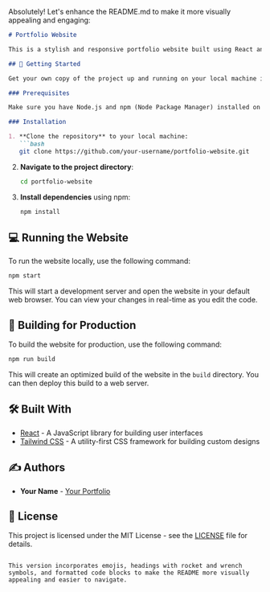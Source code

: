 Absolutely! Let's enhance the README.md to make it more visually appealing and engaging:

```markdown
# Portfolio Website

This is a stylish and responsive portfolio website built using React and Tailwind CSS.

## 🚀 Getting Started

Get your own copy of the project up and running on your local machine in minutes!

### Prerequisites

Make sure you have Node.js and npm (Node Package Manager) installed on your machine. You can download and install them from [here](https://nodejs.org/).

### Installation

1. **Clone the repository** to your local machine:
   ```bash
   git clone https://github.com/your-username/portfolio-website.git
   ```

2. **Navigate to the project directory**:
   ```bash
   cd portfolio-website
   ```

3. **Install dependencies** using npm:
   ```bash
   npm install
   ```

## 💻 Running the Website

To run the website locally, use the following command:

```bash
npm start
```

This will start a development server and open the website in your default web browser. You can view your changes in real-time as you edit the code.

## 🚀 Building for Production

To build the website for production, use the following command:

```bash
npm run build
```

This will create an optimized build of the website in the `build` directory. You can then deploy this build to a web server.

## 🛠️ Built With

- [React](https://reactjs.org/) - A JavaScript library for building user interfaces
- [Tailwind CSS](https://tailwindcss.com/) - A utility-first CSS framework for building custom designs

## ✍️ Authors

- **Your Name** - [Your Portfolio](https://example.com/)

## 📄 License

This project is licensed under the MIT License - see the [LICENSE](LICENSE) file for details.
```

This version incorporates emojis, headings with rocket and wrench symbols, and formatted code blocks to make the README more visually appealing and easier to navigate.
 

